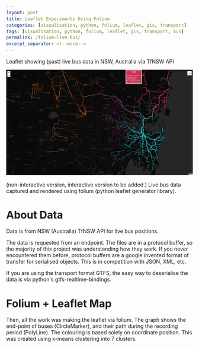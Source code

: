 ```yaml
---
layout: post
title: Leaflet Experiments Using Folium
categories: [visualisation, python, folium, leaflet, gis, transport]
tags: [visualisation, python, folium, leaflet, gis, transport, bus]
permalink: /folium-live-bus/
excerpt_separator: <!--more-->
---
```

Leaflet showing (past) live bus data in NSW, Australia via TfNSW API

![visualisation demo](/images/folium-bus/freeze-frame.PNG)

<!--more-->
(non-interactive version, interactive version to be added.)
Live bus data captured and rendered using folium (python leaflet generator library).

# About Data
Data is from NSW (Australia) TfNSW API for live bus positions.

The data is requested from an endpoint. The files are in a protocol buffer, so the majority of this project was understanding how they work. If you never encountered them before, protocol buffers are a google invented format of transfer for serialised objects. This is in competition with JSON, XML, etc.
 
If you are using the transport format GTFS, the easy way to deserialise the data is via python's gtfs-realtime-bindings. 

# Folium + Leaflet Map
Then, all the work was making the leaflet via folium. The graph shows the end-point of buses (CircleMarker), and their path during the recording period (PolyLine). The colouring is based solely on coordinate position. This was created using k-means clustering into 7 clusters.